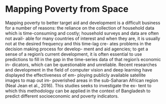 # Mapping Poverty from Space

Mapping poverty to better target aid and development is a difficult business for a number of reasons: the reliance on the collection of household data which is time-consuming and costly; household surveys and data are often not avail- able for many countries of interest and when they are, it is usually not at the desired frequency and this time-lag cre- ates problems in the decision making process for develop- ment and aid agencies; to get a sense of a region’s current development, it is often essential to use predictions to fill in the gap in the time-series data of that region’s economic in- dicators, which can be questionable and unreliable. Recent researches and development in the field of computer vision and deep learning have displayed the effectiveness of em- ploying publicly available satellite images to map out im- poverished areas in the sub-Saharan African region (Neal Jean et al., 2016). This studies seeks to investigate the ex- tent to which this methodology can be applied in the context of Bangladesh to predict different socioeconomic and poverty indicators.